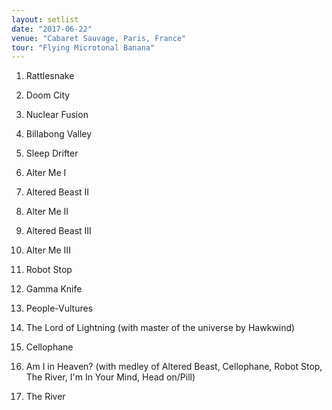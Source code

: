 ```yaml
---
layout: setlist
date: "2017-06-22"
venue: "Cabaret Sauvage, Paris, France"
tour: "Flying Microtonal Banana"
---
```



 1. Rattlesnake

 2. Doom City

 3. Nuclear Fusion

 4. Billabong Valley

 5. Sleep Drifter

 6. Alter Me I

 7. Altered Beast II

 8. Alter Me II

 9. Altered Beast III

10. Alter Me III

11. Robot Stop

12. Gamma Knife

13. People-Vultures

14. The Lord of Lightning
    (with master of the universe by Hawkwind)

15. Cellophane

16. Am I in Heaven?
    (with medley of Altered Beast, Cellophane, Robot Stop, The River,
    I'm In Your Mind, Head on/Pill)

17. The River


